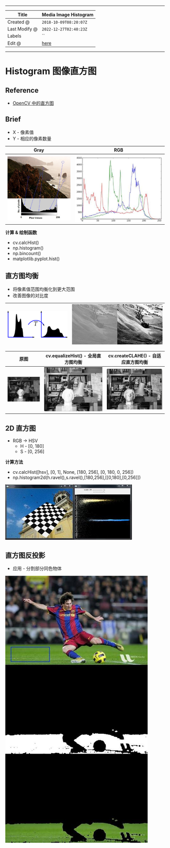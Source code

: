 -----

| Title         | Media Image Histogram                                 |
| ------------- | ----------------------------------------------------- |
| Created @     | `2018-10-09T08:20:07Z`                                |
| Last Modify @ | `2022-12-27T02:40:23Z`                                |
| Labels        | \`\`                                                  |
| Edit @        | [here](https://github.com/junxnone/aiwiki/issues/342) |

-----

# Histogram 图像直方图

## Reference

  - [OpenCV
    中的直方图](https://opencv.apachecn.org/#/docs/4.0.0/4.10-tutorial_py_histograms)

## Brief

  - X - 像素值
  - Y - 相应的像素数量

| Gray                                                         | RGB                                                          |
| ------------------------------------------------------------ | ------------------------------------------------------------ |
| ![image](media/98d9e8da5d04095bde0eaa4c76cf4f824bac24b8.png) | ![image](media/2a3c177b549eea482d5935ab0b92c9aac94dbdfa.png) |

**计算 & 绘制函数**

  - cv.calcHist()
  - np.histogram()
  - np.bincount()
  - matplotlib.pyplot.hist()

## 直方图均衡

  - 将像素值范围均衡化到更大范围
  - 改善图像的对比度

| ![image](media/ede075218fd75f6154c7656097636af36d575230.png) | ![image](media/05706f4003776b5acd9fc6e4ebcdad25aa377a19.png) |
| ------------------------------------------------------------ | ------------------------------------------------------------ |

| 原图                                                           | cv.equalizeHist() - 全局直方图均衡                                  | cv.createCLAHE() - 自适应直方图均衡                                  |
| ------------------------------------------------------------ | ------------------------------------------------------------ | ------------------------------------------------------------ |
| ![image](media/7729bd4a0db352173b9ec14c70dee30b7082cbdb.png) | ![image](media/256bc23d464d07087fc6ad56c080224aa2e95957.png) | ![image](media/94707c31be24ef137b75775ee29c77aef80f592e.png) |

## 2D 直方图

  - RGB -\> HSV
      - H - \[0, 180\]
      - S - \[0, 256\]

**计算方法**

  - cv.calcHist(\[hsv\], \[0, 1\], None, \[180, 256\], \[0, 180, 0,
    256\])
  - np.histogram2d(h.ravel(),s.ravel(),\[180,256\],\[\[0,180\],\[0,256\]\])

![image](media/0592bdb30d7f45d65542e22a41948faeee5eb03b.png)

## 直方图反投影

  - 应用 - 分割部分同色物体

![image](media/492f0bfa8b1a1b59f7f6401ad61e9d74b14c2229.png)
